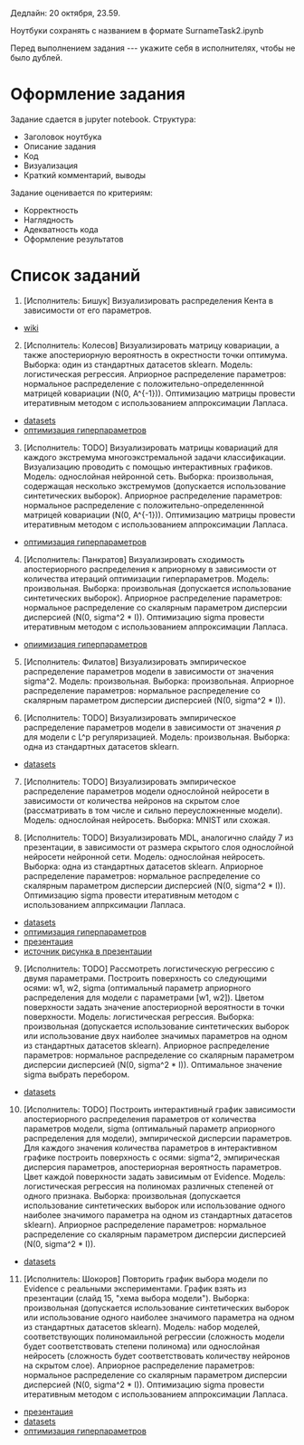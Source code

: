 Дедлайн: 20 октября, 23.59.

Ноутбуки сохранять с названием в формате SurnameTask2.ipynb

Перед выполнением задания --- укажите себя в исполнителях, чтобы не было дублей.


# Оформление задания
Задание сдается в jupyter notebook. Структура:
* Заголовок ноутбука
* Описание задания
* Код
* Визуализация
* Краткий комментарий, выводы

Задание оценивается по критериям:
* Корректность
* Наглядность
* Адекватность кода
* Оформление результатов


# Список заданий
1. [Исполнитель: Бишук] Визуализировать распределения Кента в зависимости от его параметров. 
* [wiki](https://en.wikipedia.org/wiki/Kent_distribution)

2. [Исполнитель: Колесов] Визуализировать матрицу ковариации, а также апостериорную вероятность в окрестности точки оптимума. Выборка: один из стандартных датасетов sklearn. Модель: логистическая регрессия. Априорное распределение параметров: нормальное распределение с положительно-определеннной матрицей ковариации (N(0, A^{-1})). Оптимизацию матрицы провести итеративным методом с использованием аппроксимации Лапласа. 
* [datasets](https://scikit-learn.org/stable/datasets/toy_dataset.html)
* [оптимизация гиперпараметров](http://strijov.com/papers/HyperOptimizationEng.pdf)


3. [Исполнитель: TODO] Визуализировать матрицы ковариаций для каждого экстремума многоэкстремальной задачи классификации. Визуализацию проводить с помощью интерактивных графиков.  Модель: однослойная нейронной сеть. Выборка: произвольная, содержащая несколько экстремумов (допускается использование синтетических выборок). Априорное распределение параметров: нормальное распределение с положительно-определеннной матрицей ковариации (N(0, A^{-1})). Оптимизацию матрицы провести итеративным методом с использованием аппроксимации Лапласа. 
* [оптимизация гиперпараметров](http://strijov.com/papers/HyperOptimizationEng.pdf)

4. [Исполнитель: Панкратов] Визуализировать сходимость апостериорного распределения к априорному в зависимости от количества итераций оптимизации гиперпараметров.  Модель: произвольная. Выборка: произвольная (допускается использование синтетических выборок).  Априорное распределение параметров: нормальное распределение со скалярным параметром дисперсии дисперсией (N(0, sigma^2 * I)). Оптимизацию sigma провести итеративным методом с использованием аппроксимации Лапласа. 
* [опиимизация гиперпараметров](http://strijov.com/papers/HyperOptimizationEng.pdf)

5. [Исполнитель: Филатов]  Визуализировать эмпирическое распределение параметров модели в зависимости от значения sigma^2.  Модель: произвольная. Выборка: произвольная.  Априорное распределение параметров: нормальное распределение со скалярным параметром дисперсии дисперсией (N(0, sigma^2 * I)).

6. [Исполнитель: TODO]  Визуализировать эмпирическое распределение параметров модели в зависимости от значения $p$ для модели с L^p регуляризацией.  Модель: произвольная. Выборка: одна из стандартных датасетов sklearn. 
* [datasets](https://scikit-learn.org/stable/datasets/toy_dataset.html)

7. [Исполнитель: TODO]  Визуализировать эмпирическое распределение параметров модели однослойной нейросети в зависимости от количества нейронов на скрытом слое (рассматривать в том числе и сильно переусложненные модели). Модель: однослойная нейросеть. Выборка: MNIST или схожая.


8. [Исполнитель: TODO]  Визуализировать MDL, аналогично слайду 7 из презентации, в зависимости от размера скрытого слоя однослойной нейросети нейронной сети. Модель: однослойная нейросеть. Выборка: одна из стандартных датасетов sklearn.  Априорное распределение параметров: нормальное распределение со скалярным параметром дисперсии дисперсией (N(0, sigma^2 * I)).  Оптимизацию sigma провести итеративным методом с использованием аппрксимации Лапласа. 
* [datasets](https://scikit-learn.org/stable/datasets/toy_dataset.html)
* [оптимизация гиперпараметров](http://strijov.com/papers/HyperOptimizationEng.pdf)
* [презентация](https://github.com/Intelligent-Systems-Phystech/BMM-21/blob/master/slides/slides_3_mdl.pdf)
* [источник рисунка в презентации](https://www.inference.org.uk/itprnn/book.pdf)


9. [Исполнитель: TODO]  Рассмотреть логистическую регрессию с двумя параметрами. Построить поверхность со следующими осями: w1, w2, sigma (оптимальный параметр априорного распределения для модели с параметрами [w1, w2]). Цветом поверхности задать значение апостериорной вероятности в точки поверхности. Модель: логистическая регрессия. Выборка: произвольная (допускается использование синтетических выборок или использование двух наиболее значимых параметров на одном из стандартных датасетов sklearn).  Априорное распределение параметров: нормальное распределение со скалярным параметром дисперсии дисперсией (N(0, sigma^2 * I)). Оптимальное значение sigma выбрать перебором.
* [datasets](https://scikit-learn.org/stable/datasets/toy_dataset.html)

10. [Исполнитель: TODO]  Построить интерактивный график зависимости апостериорного распределения параметров от количества параметров модели, sigma (оптимальный параметр априорного распределения для модели), эмпирической дисперсии параметров. Для каждого значения количества параметров в интерактивном графике построить поверхность с осями: sigma^2, эмпирическая дисперсия параметров, апостериорная вероятность параметров. Цвет каждой поверхности задать зависимым от Evidence. Модель: логистическая регрессия на полиномах различных степеней от одного признака.  Выборка: произвольная (допускается использование синтетических выборок или использование одного наиболее значимого параметра на одном из стандартных датасетов sklearn).  Априорное распределение параметров: нормальное распределение со скалярным параметром дисперсии дисперсией (N(0, sigma^2 * I)).
* [datasets](https://scikit-learn.org/stable/datasets/toy_dataset.html)
  
  
11. [Исполнитель: Шокоров] Повторить график выбора модели по Evidence с реальными экспериментами. График взять из презентации (слайд 15, "хема выбора модели").
Выборка: произвольная (допускается использование синтетических выборок или использование одного наиболее значимого параметра на одном из стандартных датасетов sklearn). Модель: набор моделей, соответствующих полиномаильной регрессии (сложность модели будет соответствовать степени полинома) или однослойная нейросеть (сложность будет соответствовать количеству нейронов на скрытом слое). Априорное распределение параметров: нормальное распределение со скалярным параметром дисперсии дисперсией (N(0, sigma^2 * I)).   Оптимизацию sigma провести итеративным методом с использованием аппроксимации Лапласа. 
* [презентация](https://github.com/Intelligent-Systems-Phystech/BMM-21/blob/master/slides/slides_2_inference.pdf)
* [datasets](https://scikit-learn.org/stable/datasets/toy_dataset.html)
* [оптимизация гиперпараметров](http://strijov.com/papers/HyperOptimizationEng.pdf)

